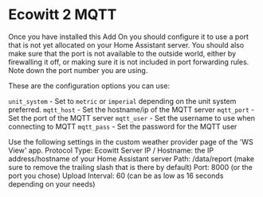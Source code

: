 # Ecowitt 2 MQTT

Once you have installed this Add On you should configure it to use a port that is not yet allocated on your Home Assistant server. You should also make sure that the port is not available to the outside world, either by firewalling it off, or making sure it is not included in port forwarding rules. Note down the port number you are using.

These are the configuration options you can use:

`unit_system` - Set to `metric` or `imperial` depending on the unit system preferred.
`mqtt_host` - Set the hostname/ip of the MQTT server
`mqtt_port` - Set the port of the MQTT server
`mqtt_user` - Set the username to use when connecting to MQTT
`mqtt_pass` - Set the password for the MQTT user

Use the following settings in the custom weather provider page of the 'WS View' app.
Protocol Type: Ecowitt
Server IP / Hostname: the IP address/hostname of your Home Assistant server
Path: /data/report (make sure to remove the trailing slash that is there by default)
Port: 8000 (or the port you chose)
Upload Interval: 60 (can be as low as 16 seconds depending on your needs)

